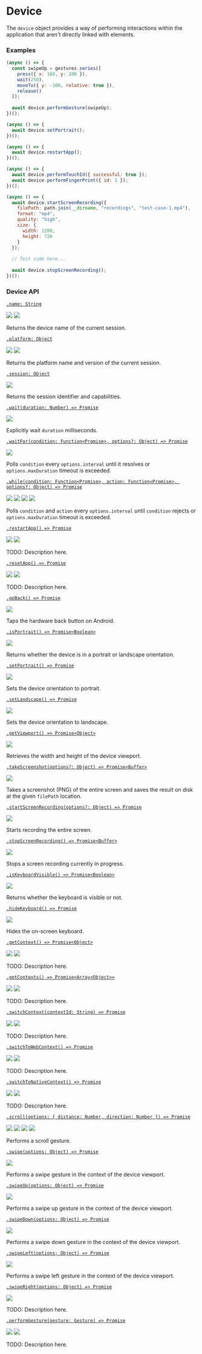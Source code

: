 # Device

The `device` object provides a way of performing interactions within the application that aren't directly linked with elements.

### Examples

```javascript
(async () => {
  const swipeUp = gestures.series([
    press({ x: 160, y: 200 }),
    wait(250),
    moveTo({ y: -100, relative: true }),
    release()
  ]);
  
  await device.performGesture(swipeUp);
})();
```

```javascript
(async () => {
  await device.setPortrait();
})();
```

```javascript
(async () => {
  await device.restartApp();
})();
```

```javascript
(async () => {
  await device.performTouchId({ successful: true });
  await device.performFingerPrint({ id: 1 });
})();
```

```javascript
(async () => {
  await device.startScreenRecording({
    filePath: path.join(__dirname, "recordings", "test-case-1.mp4"),
    format: "mp4",
    quality: "high",
    size: {
      width: 1280,
      height: 720
    }
  });
  
  // Test code here...
  
  await device.stopScreenRecording(); 
})();
```

### Device API

[```.name: String```](./device/name.md)

<img src="https://img.shields.io/badge/Platform-All-blue.svg" /> <img src="https://img.shields.io/badge/Docs-TODO-red.svg" />

Returns the device name of the current session.

[```.platform: Object```](./device/platform.md)

<img src="https://img.shields.io/badge/Platform-All-blue.svg" /> <img src="https://img.shields.io/badge/Docs-TODO-red.svg" />

Returns the platform name and version of the current session.

[```.session: Object```](./device/session.md)

<img src="https://img.shields.io/badge/Platform-All-blue.svg" />

Returns the session identifier and capabilities.

[```.wait(duration: Number) => Promise```](./device/wait.md)

<img src="https://img.shields.io/badge/Platform-All-blue.svg" />

Explicitly wait `duration` milliseconds.

[```.waitFor(condition: Function<Promise>, options?: Object) => Promise```](./device/waitFor.md)

<img src="https://img.shields.io/badge/Platform-All-blue.svg" />

Polls `condition` every `options.interval` until it resolves or `options.maxDuration` timeout is exceeded.

[```.while(condition: Function<Promise>, action: Function<Promise>, options?: Object) => Promise```](./device/while.md)

<img src="https://img.shields.io/badge/Platform-All-blue.svg" /> <img src="https://img.shields.io/badge/Dev-WIP-orange.svg" /> <img src="https://img.shields.io/badge/Docs-TODO-red.svg" /> <img src="https://img.shields.io/badge/Tests-TODO-red.svg" />

Polls `condition` and `action` every `options.interval` until `condition` rejects or `options.maxDuration` timeout is exceeded.

[```.restartApp() => Promise```](./device/restartApp.md)

<img src="https://img.shields.io/badge/Platform-All-blue.svg" /> <img src="https://img.shields.io/badge/Docs-TODO-red.svg" />

TODO: Description here.

[```.resetApp() => Promise```](./device/resetApp.md)

<img src="https://img.shields.io/badge/Platform-All-blue.svg" /> <img src="https://img.shields.io/badge/Docs-TODO-red.svg" />

TODO: Description here.

[```.goBack() => Promise```](./device/goBack.md)

<img src="https://img.shields.io/badge/Platform-Android | Web-blue.svg" />

Taps the hardware back button on Android.

[```.isPortrait() => Promise<Boolean>```](./device/isPortrait.md)

<img src="https://img.shields.io/badge/Platform-All-blue.svg" />

Returns whether the device is in a portrait or landscape orientation.

[```.setPortrait() => Promise```](./device/setPortrait.md)

<img src="https://img.shields.io/badge/Platform-All-blue.svg" />

Sets the device orientation to portrait.

[```.setLandscape() => Promise```](./device/setLandscape.md)

<img src="https://img.shields.io/badge/Platform-All-blue.svg" />

Sets the device orientation to landscape.

[```.getViewport() => Promise<Object>```](./device/getViewport.md)

<img src="https://img.shields.io/badge/Platform-All-blue.svg" />

Retrieves the width and height of the device viewport.

[```.takeScreenshot(options?: Object) => Promise<Buffer>```](./device/takeScreenshot.md)

<img src="https://img.shields.io/badge/Platform-All-blue.svg" />

Takes a screenshot (PNG) of the entire screen and saves the result on disk at the given `filePath` location.

[```.startScreenRecording(options?: Object) => Promise```](./device/startScreenRecording.md)

<img src="https://img.shields.io/badge/Platform-All-blue.svg" />

Starts recording the entire screen.

[```.stopScreenRecording() => Promise<Buffer>```](./device/stopScreenRecording.md)

<img src="https://img.shields.io/badge/Platform-All-blue.svg" />

Stops a screen recording currently in progress.

[```.isKeyboardVisible() => Promise<Boolean>```](./device/isKeyboardVisible.md)

<img src="https://img.shields.io/badge/Platform-All-blue.svg" />

Returns whether the keyboard is visible or not.

[```.hideKeyboard() => Promise```](./device/hideKeyboard.md)

<img src="https://img.shields.io/badge/Platform-Native-blue.svg" />

Hides the on-screen keyboard.

[```.getContext() => Promise<Object>```](./device/getContext.md)

<img src="https://img.shields.io/badge/Platform-All-blue.svg" /> <img src="https://img.shields.io/badge/Docs-TODO-red.svg" />

TODO: Description here.

[```.getContexts() => Promise<Array<Object>>```](./device/getContexts.md)

<img src="https://img.shields.io/badge/Platform-All-blue.svg" /> <img src="https://img.shields.io/badge/Docs-TODO-red.svg" />

TODO: Description here.

[```.switchContext(contextId: String) => Promise```](./device/switchContext.md)

<img src="https://img.shields.io/badge/Platform-All-blue.svg" /> <img src="https://img.shields.io/badge/Docs-TODO-red.svg" />

TODO: Description here.

[```.switchToWebContext() => Promise```](./device/switchToWebContext.md)

<img src="https://img.shields.io/badge/Platform-All-blue.svg" /> <img src="https://img.shields.io/badge/Docs-TODO-red.svg" />

TODO: Description here.

[```.switchToNativeContext() => Promise```](./device/switchToNativeContext.md)

<img src="https://img.shields.io/badge/Platform-All-blue.svg" /> <img src="https://img.shields.io/badge/Docs-TODO-red.svg" />

TODO: Description here.

[```.scroll(options: { distance: Number, direction: Number }) => Promise```](./device/scroll.md)

<img src="https://img.shields.io/badge/Platform-Web-blue.svg" /> <img src="https://img.shields.io/badge/Dev-TODO-red.svg" /> <img src="https://img.shields.io/badge/Docs-TODO-red.svg" /> <img src="https://img.shields.io/badge/Tests-TODO-red.svg" />

Performs a scroll gesture.

[```.swipe(options: Object) => Promise```](./device/swipe.md)

<img src="https://img.shields.io/badge/Platform-Native-blue.svg" />

Performs a swipe gesture in the context of the device viewport.

[```.swipeUp(options: Object) => Promise```](./device/swipeUp.md)

<img src="https://img.shields.io/badge/Platform-Native-blue.svg" />

Performs a swipe up gesture in the context of the device viewport.

[```.swipeDown(options: Object) => Promise```](./device/swipeDown.md)

<img src="https://img.shields.io/badge/Platform-Native-blue.svg" />

Performs a swipe down gesture in the context of the device viewport.

[```.swipeLeft(options; Object) => Promise```](./device/swipeLeft.md)

<img src="https://img.shields.io/badge/Platform-Native-blue.svg" />

Performs a swipe left gesture in the context of the device viewport.

[```.swipeRight(options: Object) => Promise```](./device/swipeRight.md)

<img src="https://img.shields.io/badge/Platform-Native-blue.svg" />

TODO: Description here.

[```.performGesture(gesture: Gesture) => Promise```](./device/performGesture.md)

<img src="https://img.shields.io/badge/Platform-Native-blue.svg" /> <img src="https://img.shields.io/badge/Docs-TODO-red.svg" />

TODO: Description here.
